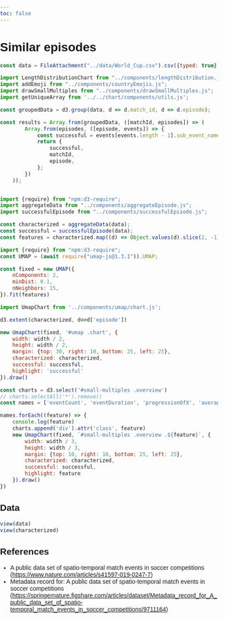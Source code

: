 ```yaml
---
toc: false
---
```


# Similar episodes

```js
const data = FileAttachment("../data/World_Cup.csv").csv({typed: true});
```

```js
import LengthDistributionChart from "../components/lengthDistribution.js";
import addEmoji from "../components/countryEmojis.js";
import drawSmallMultiples from "../components/drawSmallMultiples.js";
import getUniqueArray from '../../chart/components/utils.js';
```

```js
const groupedData = d3.group(data, d => d.match_id, d => d.episode);

const results = Array.from(groupedData, ([matchId, episodes]) => (
        Array.from(episodes, ([episode, events]) => {
            const successful = events[events.length - 1].sub_event_name === "Corner";
            return {
                successful,
                matchId,
                episode,
            };
        })
    ));
```

```js
```

```js
import {require} from "npm:d3-require";
import aggregateData from "../components/aggregateEpisode.js";
import successfulEpisode from "../components/successfulEpisode.js";
```

```js
const characterized = aggregateData(data);
const successful = successfulEpisode(data);
const features = characterized.map((d) => Object.values(d).slice(2, -1))
```

```js
import {require} from "npm:d3-require";
const UMAP = (await require("umap-js@1.3.1")).UMAP;

const fixed = new UMAP({
    nComponents: 2,
    minDist: 0.1,
    nNeighbors: 15,
}).fit(features)
```

```js
import UmapChart from '../components/umap/chart.js';
```

```js
d3.extent(characterized, d=>d['episode'])
```

```js
new UmapChart(fixed, '#umap .chart', {
    width: width / 2,
    height: width / 2,
    margin: {top: 30, right: 10, bottom: 25, left: 25},
    characterized: characterized,
    successful: successful,
    highlight: 'successful'
}).draw()
```

<div id="umap">
    <div class="chart"></div>
</div>


```js
const charts = d3.select('#small-multiples .overview')
// charts.selectAll('*').remove()
const names = ['eventCount', 'eventDuration', 'progressionOfX', 'averageX', 'averageY', 'hullArea']

names.forEach((feature) => {
    console.log(feature)
    charts.append('div').attr('class', feature)
    new UmapChart(fixed, `#small-multiples .overview .${feature}`, {
        width: width / 3,
        height: width / 3,
        margin: {top: 10, right: 10, bottom: 25, left: 25},
        characterized: characterized,
        successful: successful,
        highlight: feature
    }).draw()
})

```


<div id="small-multiples">
    <div class="overview grid grid-cols-3"></div>
</div>

## Data

```js
view(data)
view(characterized)

```

## References

- A public data set of spatio-temporal match events in soccer competitions (https://www.nature.com/articles/s41597-019-0247-7)
- Metadata record for: A public data set of spatio-temporal match events in soccer competitions (https://springernature.figshare.com/articles/dataset/Metadata_record_for_A_public_data_set_of_spatio-temporal_match_events_in_soccer_competitions/9711164)


<style>
    body, html {
      margin: 0;
      padding: 0;
      height: 100%;
      font-family: Arial, sans-serif;
    }

    .container {
      display: flex;
      height: 100vh;
    }

    .sidebar {
      width: 60%;
      overflow-y: auto;
      padding: 10px;
      background-color: #f8f8f8;
      border-right: 1px solid #ddd;
    }

    .content {
      width: 40%;
      position: relative;
    }

    .detail {
        flex: 1;
        position: fixed;
        top: 100;
        right: 20;
        width: 50%;
        height: 100%;
        padding: 20px;
        background-color: none;
    }

    .table-container {
        position: relative;
        top:400px;
        height: 500px;
        width: 500px;
        overflow-x: auto;
        overflow-y: auto;
        padding: 10px;
    }

    .table {
        width: 100%;
        border-collapse: collapse;
    }

    .table th, .table td {
        border: 1px solid #ddd;
        padding: 8px;
    }

    .table th {
        background-color: #f4f4f4;
        text-align: left;
    }
</style>
